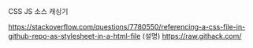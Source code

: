 
CSS JS 소스 캐싱기

https://stackoverflow.com/questions/7780550/referencing-a-css-file-in-github-repo-as-stylesheet-in-a-html-file (설명)
https://raw.githack.com/ 

